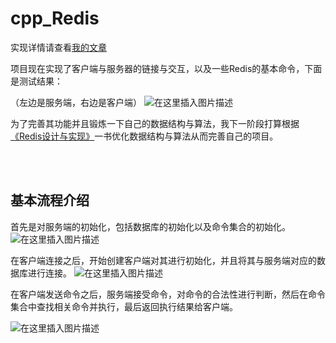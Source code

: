 # cpp_Redis

实现详情请查看[我的文章](https://segmentfault.com/a/1190000018215657)

项目现在实现了客户端与服务器的链接与交互，以及一些Redis的基本命令，下面是测试结果：

（左边是服务端，右边是客户端）
![在这里插入图片描述](https://img-blog.csdnimg.cn/20190220112757211.jpg?x-oss-process=image/watermark,type_ZmFuZ3poZW5naGVpdGk,shadow_10,text_aHR0cHM6Ly9ibG9nLmNzZG4ubmV0L3FxXzQwOTU1Mjg3,size_16,color_FFFFFF,t_70)

为了完善其功能并且锻炼一下自己的数据结构与算法，我下一阶段打算根据[《Redis设计与实现》](http://redisbook.com/)一书优化数据结构与算法从而完善自己的项目。

<br><br>

## 基本流程介绍
首先是对服务端的初始化，包括数据库的初始化以及命令集合的初始化。
![在这里插入图片描述](https://img-blog.csdnimg.cn/20190220113202156.jpg?x-oss-process=image/watermark,type_ZmFuZ3poZW5naGVpdGk,shadow_10,text_aHR0cHM6Ly9ibG9nLmNzZG4ubmV0L3FxXzQwOTU1Mjg3,size_16,color_FFFFFF,t_70)
<br>

在客户端连接之后，开始创建客户端对其进行初始化，并且将其与服务端对应的数据库进行连接。
![在这里插入图片描述](https://img-blog.csdnimg.cn/20190220113217410.jpg?x-oss-process=image/watermark,type_ZmFuZ3poZW5naGVpdGk,shadow_10,text_aHR0cHM6Ly9ibG9nLmNzZG4ubmV0L3FxXzQwOTU1Mjg3,size_16,color_FFFFFF,t_70)
<br>

在客户端发送命令之后，服务端接受命令，对命令的合法性进行判断，然后在命令集合中查找相关命令并执行，最后返回执行结果给客户端。

![在这里插入图片描述](https://img-blog.csdnimg.cn/20190220113230102.jpg?x-oss-process=image/watermark,type_ZmFuZ3poZW5naGVpdGk,shadow_10,text_aHR0cHM6Ly9ibG9nLmNzZG4ubmV0L3FxXzQwOTU1Mjg3,size_16,color_FFFFFF,t_70)

<br><br>
